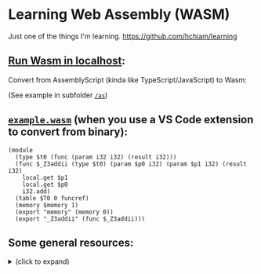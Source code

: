 # Learning Web Assembly (WASM)

Just one of the things I'm learning. <https://github.com/hchiam/learning>

## [Run Wasm in localhost](https://github.com/hchiam/learning-wasm/tree/master/as#starting-from-my-repo):

Convert from AssemblyScript (kinda like TypeScript/JavaScript) to Wasm:

(See example in subfolder [`/as`](https://github.com/hchiam/learning-wasm/tree/master/as))

## [`example.wasm`](https://github.com/hchiam/learning-wasm/blob/master/example.wasm) (when you use a VS Code extension to convert from binary):

```wasm
(module
  (type $t0 (func (param i32 i32) (result i32)))
  (func $_Z3addii (type $t0) (param $p0 i32) (param $p1 i32) (result i32)
    local.get $p1
    local.get $p0
    i32.add)
  (table $T0 0 funcref)
  (memory $memory 1)
  (export "memory" (memory 0))
  (export "_Z3addii" (func $_Z3addii)))
```

## Some general resources:

<details>
<summary>(click to expand)</summary>

- <https://www.youtube.com/watch?v=LNqicUieSqI>
- <https://mbebenita.github.io/WasmExplorer>
- <https://marketplace.visualstudio.com/items?itemName=dtsvet.vscode-wasm>
- <https://developer.mozilla.org/en-US/docs/WebAssembly/Using_the_JavaScript_API>
- <https://github.com/mdn/webassembly-examples>

</details>
